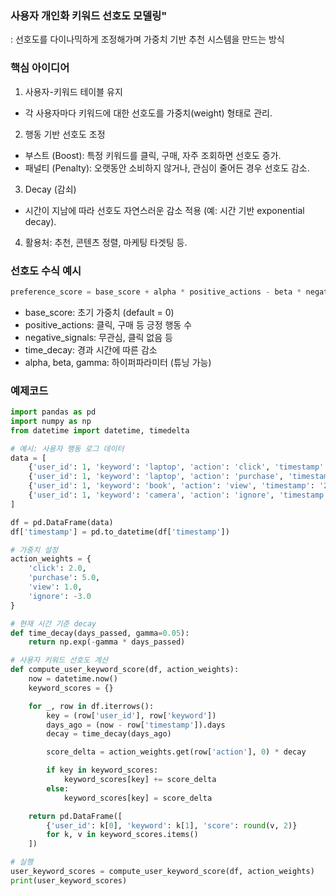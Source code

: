 ### 사용자 개인화 키워드 선호도 모델링"
: 선호도를 다이나믹하게 조정해가며 가중치 기반 추천 시스템을 만드는 방식


### 핵심 아이디어 
1. 사용자-키워드 테이블 유지
  - 각 사용자마다 키워드에 대한 선호도를 가중치(weight) 형태로 관리.
2. 행동 기반 선호도 조정
  - 부스트 (Boost): 특정 키워드를 클릭, 구매, 자주 조회하면 선호도 증가.
  - 패널티 (Penalty): 오랫동안 소비하지 않거나, 관심이 줄어든 경우 선호도 감소.
3. Decay (감쇠)
  - 시간이 지남에 따라 선호도 자연스러운 감소 적용 (예: 시간 기반 exponential decay).
4. 활용처: 추천, 콘텐츠 정렬, 마케팅 타겟팅 등.


### 선호도 수식 예시
```python 
preference_score = base_score + alpha * positive_actions - beta * negative_signals - gamma * time_decay
```
- base_score: 초기 가중치 (default = 0)
- positive_actions: 클릭, 구매 등 긍정 행동 수
- negative_signals: 무관심, 클릭 없음 등
- time_decay: 경과 시간에 따른 감소
- alpha, beta, gamma: 하이퍼파라미터 (튜닝 가능)

### 예제코드
```python
import pandas as pd
import numpy as np
from datetime import datetime, timedelta

# 예시: 사용자 행동 로그 데이터
data = [
    {'user_id': 1, 'keyword': 'laptop', 'action': 'click', 'timestamp': '2025-04-10'},
    {'user_id': 1, 'keyword': 'laptop', 'action': 'purchase', 'timestamp': '2025-04-11'},
    {'user_id': 1, 'keyword': 'book', 'action': 'view', 'timestamp': '2025-04-05'},
    {'user_id': 1, 'keyword': 'camera', 'action': 'ignore', 'timestamp': '2025-03-30'},
]

df = pd.DataFrame(data)
df['timestamp'] = pd.to_datetime(df['timestamp'])

# 가중치 설정
action_weights = {
    'click': 2.0,
    'purchase': 5.0,
    'view': 1.0,
    'ignore': -3.0
}

# 현재 시간 기준 decay
def time_decay(days_passed, gamma=0.05):
    return np.exp(-gamma * days_passed)

# 사용자 키워드 선호도 계산
def compute_user_keyword_score(df, action_weights):
    now = datetime.now()
    keyword_scores = {}

    for _, row in df.iterrows():
        key = (row['user_id'], row['keyword'])
        days_ago = (now - row['timestamp']).days
        decay = time_decay(days_ago)

        score_delta = action_weights.get(row['action'], 0) * decay

        if key in keyword_scores:
            keyword_scores[key] += score_delta
        else:
            keyword_scores[key] = score_delta

    return pd.DataFrame([
        {'user_id': k[0], 'keyword': k[1], 'score': round(v, 2)}
        for k, v in keyword_scores.items()
    ])

# 실행
user_keyword_scores = compute_user_keyword_score(df, action_weights)
print(user_keyword_scores)

```
